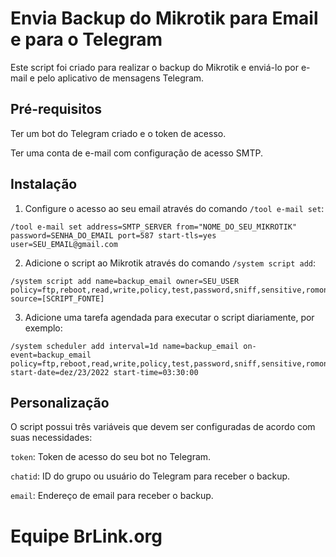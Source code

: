 # Envia Backup do Mikrotik para Email e para o Telegram
Este script foi criado para realizar o backup do Mikrotik e enviá-lo por e-mail e pelo aplicativo de mensagens Telegram.



## Pré-requisitos
Ter um bot do Telegram criado e o token de acesso.

Ter uma conta de e-mail com configuração de acesso SMTP.



## Instalação

1. Configure o acesso ao seu email através do comando `/tool e-mail set`:
```
/tool e-mail set address=SMTP_SERVER from="NOME_DO_SEU_MIKROTIK" password=SENHA_DO_EMAIL port=587 start-tls=yes user=SEU_EMAIL@gmail.com
```

2. Adicione o script ao Mikrotik através do comando `/system script add`:
```
/system script add name=backup_email owner=SEU_USER policy=ftp,reboot,read,write,policy,test,password,sniff,sensitive,romon source=[SCRIPT_FONTE]
```

3. Adicione uma tarefa agendada para executar o script diariamente, por exemplo:
```
/system scheduler add interval=1d name=backup_email on-event=backup_email policy=ftp,reboot,read,write,policy,test,password,sniff,sensitive,romon start-date=dez/23/2022 start-time=03:30:00
```


## Personalização
O script possui três variáveis que devem ser configuradas de acordo com suas necessidades:

`token`: Token de acesso do seu bot no Telegram.

`chatid`: ID do grupo ou usuário do Telegram para receber o backup.

`email`: Endereço de email para receber o backup.



# Equipe BrLink.org
